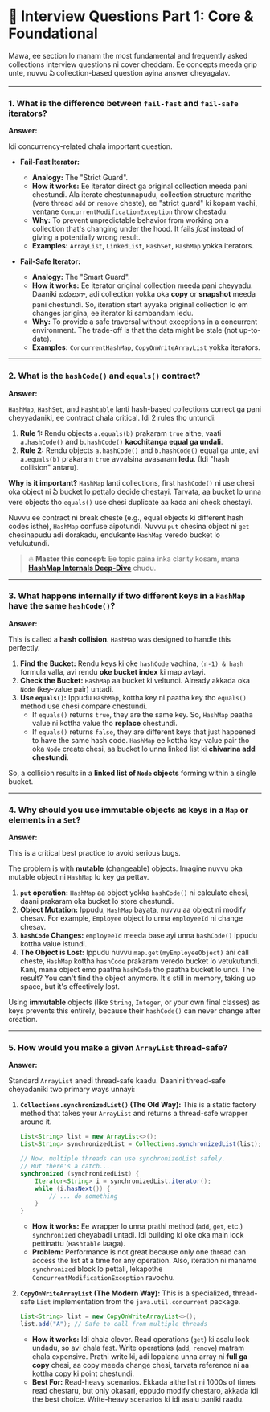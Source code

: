 # 🏅 Interview Questions Part 1: Core & Foundational

Mawa, ee section lo manam the most fundamental and frequently asked collections interview questions ni cover cheddam. Ee concepts meeda grip unte, nuvvu ఏ collection-based question ayina answer cheyagalav.

---

### 1. What is the difference between `fail-fast` and `fail-safe` iterators?

**Answer:**

Idi concurrency-related chala important question.

*   **Fail-Fast Iterator:**
    *   **Analogy:** The "Strict Guard".
    *   **How it works:** Ee iterator direct ga original collection meeda pani chestundi. Ala iterate chestunnapudu, collection structure marithe (vere thread `add` or `remove` cheste), ee "strict guard" ki kopam vachi, ventane `ConcurrentModificationException` throw chestadu.
    *   **Why:** To prevent unpredictable behavior from working on a collection that's changing under the hood. It fails *fast* instead of giving a potentially wrong result.
    *   **Examples:** `ArrayList`, `LinkedList`, `HashSet`, `HashMap` yokka iterators.

*   **Fail-Safe Iterator:**
    *   **Analogy:** The "Smart Guard".
    *   **How it works:** Ee iterator original collection meeda pani cheyyadu. Daaniki బదులుగా, adi collection yokka oka **copy** or **snapshot** meeda pani chestundi. So, iteration start ayyaka original collection lo em changes jarigina, ee iterator ki sambandam ledu.
    *   **Why:** To provide a safe traversal without exceptions in a concurrent environment. The trade-off is that the data might be stale (not up-to-date).
    *   **Examples:** `ConcurrentHashMap`, `CopyOnWriteArrayList` yokka iterators.

---

### 2. What is the `hashCode()` and `equals()` contract?

**Answer:**

`HashMap`, `HashSet`, and `Hashtable` lanti hash-based collections correct ga pani cheyyadaniki, ee contract chala critical. Idi 2 rules tho untundi:

1.  **Rule 1:** Rendu objects `a.equals(b)` prakaram `true` aithe, vaati `a.hashCode()` and `b.hashCode()` **kacchitanga equal ga undali**.
2.  **Rule 2:** Rendu objects `a.hashCode()` and `b.hashCode()` equal ga unte, avi `a.equals(b)` prakaram `true` avvalsina avasaram **ledu**. (Idi "hash collision" antaru).

**Why is it important?**
`HashMap` lanti collections, first `hashCode()` ni use chesi oka object ni ఏ bucket lo pettalo decide chestayi. Tarvata, aa bucket lo unna vere objects tho `equals()` use chesi duplicate aa kada ani check chestayi.

Nuvvu ee contract ni break cheste (e.g., equal objects ki different hash codes isthe), `HashMap` confuse aipotundi. Nuvvu `put` chesina object ni `get` chesinapudu adi dorakadu, endukante `HashMap` veredo bucket lo vetukutundi.

> 🔥 **Master this concept:** Ee topic paina inka clarity kosam, mana **[HashMap Internals Deep-Dive](../../05-Map-Interface/2-HashMap/deep-dive/README.md)** chudu.

---

### 3. What happens internally if two different keys in a `HashMap` have the same `hashCode()`?

**Answer:**

This is called a **hash collision**. `HashMap` was designed to handle this perfectly.

1.  **Find the Bucket:** Rendu keys ki oke `hashCode` vachina, `(n-1) & hash` formula valla, avi rendu **oke bucket index** ki map avtayi.
2.  **Check the Bucket:** `HashMap` aa bucket ki veltundi. Already akkada oka `Node` (key-value pair) untadi.
3.  **Use `equals()`:** Ippudu `HashMap`, kottha key ni paatha key tho `equals()` method use chesi compare chestundi.
    *   If `equals()` returns `true`, they are the same key. So, `HashMap` paatha value ni kottha value tho **replace** chestundi.
    *   If `equals()` returns `false`, they are different keys that just happened to have the same hash code. `HashMap` ee kottha key-value pair tho oka `Node` create chesi, aa bucket lo unna linked list ki **chivarina add chestundi**.

So, a collision results in a **linked list of `Node` objects** forming within a single bucket.

---

### 4. Why should you use immutable objects as keys in a `Map` or elements in a `Set`?

**Answer:**

This is a critical best practice to avoid serious bugs.

The problem is with **mutable** (changeable) objects. Imagine nuvvu oka mutable object ni `HashMap` lo key ga pettav.

1.  **`put` operation:** `HashMap` aa object yokka `hashCode()` ni calculate chesi, daani prakaram oka bucket lo store chestundi.
2.  **Object Mutation:** Ippudu, `HashMap` bayata, nuvvu aa object ni modify chesav. For example, `Employee` object lo unna `employeeId` ni change chesav.
3.  **`hashCode` Changes:** `employeeId` meeda base ayi unna `hashCode()` ippudu kottha value istundi.
4.  **The Object is Lost:** Ippudu nuvvu `map.get(myEmployeeObject)` ani call cheste, `HashMap` kottha `hashCode` prakaram veredo bucket lo vetukutundi. Kani, mana object emo paatha `hashCode` tho paatha bucket lo undi. The result? You can't find the object anymore. It's still in memory, taking up space, but it's effectively lost.

Using **immutable** objects (like `String`, `Integer`, or your own final classes) as keys prevents this entirely, because their `hashCode()` can never change after creation.

---

### 5. How would you make a given `ArrayList` thread-safe?

**Answer:**

Standard `ArrayList` anedi thread-safe kaadu. Daanini thread-safe cheyadaniki two primary ways unnayi:

1.  **`Collections.synchronizedList()` (The Old Way):**
    This is a static factory method that takes your `ArrayList` and returns a thread-safe wrapper around it.

    ```java
    List<String> list = new ArrayList<>();
    List<String> synchronizedList = Collections.synchronizedList(list);

    // Now, multiple threads can use synchronizedList safely.
    // But there's a catch...
    synchronized (synchronizedList) {
        Iterator<String> i = synchronizedList.iterator();
        while (i.hasNext()) {
            // ... do something
        }
    }
    ```

    *   **How it works:** Ee wrapper lo unna prathi method (`add`, `get`, etc.) `synchronized` cheyabadi untadi. Idi building ki oke oka main lock pettinattu (`Hashtable` laaga).
    *   **Problem:** Performance is not great because only one thread can access the list at a time for any operation. Also, iteration ni maname `synchronized` block lo pettali, lekapothe `ConcurrentModificationException` ravochu.

2.  **`CopyOnWriteArrayList` (The Modern Way):**
    This is a specialized, thread-safe `List` implementation from the `java.util.concurrent` package.

    ```java
    List<String> list = new CopyOnWriteArrayList<>();
    list.add("A"); // Safe to call from multiple threads
    ```

    *   **How it works:** Idi chala clever. Read operations (`get`) ki asalu lock undadu, so avi chala fast. Write operations (`add`, `remove`) matram chala expensive. Prathi write ki, adi lopalana unna array ni **full ga copy** chesi, aa copy meeda change chesi, tarvata reference ni aa kottha copy ki point chestundi.
    *   **Best For:** Read-heavy scenarios. Ekkada aithe list ni 1000s of times read chestaru, but only okasari, eppudo modify chestaro, akkada idi the best choice. Write-heavy scenarios ki idi asalu paniki raadu.
